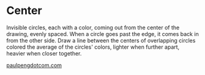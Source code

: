 # Center

Invisible circles, each with a color, coming out from the center
of the drawing, evenly spaced. When a circle goes past the edge,
it comes back in from the other side. Draw a line between the centers
of overlapping circles colored the average of the circles' colors,
lighter when further apart, heavier when closer together.

[paulpengdotcom.com](https://www.paulpengdotcom.com/)
